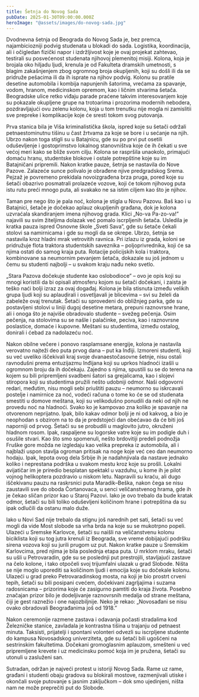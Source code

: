 ```yaml
---
title: Šetnja do Novog Sada
pubDate: 2025-01-30T09:00:00.000Z
heroImage: "@assets/images/do-novog-sada.jpg"
---
```

Dvodnevna šetnja od Beograda do Novog Sada je, bez premca, najambiciozniji podvig studenata u blokadi do sada. Logistika, koordinacija, ali i očigledan fizički napor i izdržljivost koje je ovaj projekat zahtevao, testirali su posvećenost studenata njihovoj plemenitoj misiji. Kolona, koja je brojala oko hiljadu ljudi, krenula je od Fakulteta dramskih umetnosti, s blagim zakašnjenjem zbog ogromnog broja okupljenih, koji su došli ili da se pridruže pešacima ili da ih isprate na njihov podvig. Kolonu su pratile desetine automobila i kombija napunjenih šatorima, vrećama za spavanje, vodom, hranom, medicinskom opremom, kao i ličnim stvarima šetača. Beogradske ulice retko viđaju parade praćene takvim interesovanjem koje su pokazale okupljene grupe na trotoarima i prozorima modernih nebodera, pozdravljajući ovu zelenu kolonu, koja u tom trenutku nije mogla ni zamislitii sve prepreke i komplikacije koje će sresti tokom svog putovanja.

Prva stanica bila je Viša kriminalistička škola, ispred koje su šetači održali petnaestominutnu tišinu u čast žrtvama za koje se bore i u sećanje na njih. Ubrzo nakon toga stigli su u Batajnicu, gde su po prvi put osetili oduševljenje i gostoprimstvo lokalnog stanovništva koje će ih čekati u sve većoj meri kako se bliže svom cilju. Kolona se raspršila unaokolo, primajući domaću hranu, studentske blokove i ostale potrepštine koje su im Batajničani pripremili. Nakon kratke pauze, šetnja se nastavila do Nove Pazove. Zalazeće sunce polivalo je obrađene njive predgradskog Srema. Pejzaž je povremeno prekidala novoizgrađena brza pruga, pored koje su šetači obazrivo posmatrali prolazeće vozove, koji će tokom njihovog puta istu rutu preći mnogo puta, ali svakako ne sa istim ciljem kao što je njihov.

Taman pre nego što je pala noć, kolona je stigla u Novu Pazovu. Baš kao i u Batajnici, šetače je dočekao aplauz okupljenih građana, dok je kolona uzvraćala skandiranjem imena njihovog grada. Klici „No-va Pa-zo-va!” najavili su svim žiteljima dolazak već pomalo iscrpljenih šetača. Usledila je kratka pauza ispred Osnovne škole „Sveti Sava”, gde su šetače čekali stolovi sa namirnicama i gde su mogli da se okrepe. Ubrzo, šetnja se nastavila kroz hladni mrak vetrovitih ravnica. Pri izlazu iz grada, koloni se pridružuje flota traktora studentskih saveznika – poljoprivrednika, koji će sa njima ostati do samog kraja puta. Rotacije policijskih kola i traktora, kombinovane sa neumornim pevanjem šetača, dokazale su još jednom u čemu su studenti najbolji – u svakom kraju nađu neko svetlo.

„Stara Pazova dočekuje studente kao oslobodioce” – ovo je opis koji su mnogi koristili da bi opisali atmosferu kojom su šetači dočekani, i zaista je teško naći bolji izraz za ovaj događaj. Kolona je bila stisnuta između velikih grupa ljudi koji su aplaudirali i osvetljavali je blicevima – svi su želeli da zabeleže ovaj trenutak. Šetači su sprovedeni do obližnjeg parka, gde su postavljeni stolovi u liniji dugoj desetine metara, prepuni raznovrsne hrane, ali i onoga što je najviše obradovalo studente – svežeg pečenja. Osim pečenja, na stolovima su se našle i palačinke, peciva, kao i raznovrsne poslastice, domaće i kupovne. Meštani su studentima, između ostalog, donirali i ćebad za nadolazeću noć.

Nakon obilne večere i ponovo rasplamsane energije, kolona je nastavila verovatno najteži deo puta prvog dana – put ka Inđiji. Izmoreni studenti, koji su već uveliko iščekivali kraj svoje dvanaestočasovne šetnje, nisu ostali ravnodušni prema entuzijazmu Inđijana koji su uprkos hladnoći izašli u ogromnom broju da ih dočekaju. Zajedno s njima, spustili su se do terena na kojem su bili pripremljeni svadbeni šatori sa grejalicama, kao i slojevi stiropora koji su studentima pružili nešto udobniji odmor. Naši odgovorni redari, međutim, nisu mogli sebi priuštiti pauzu – neumorno su iskrcavali postelje i namirnice za noć, vodeći računa o tome ko će se od studenata smestiti u domove meštana, koji su velikodušno ponudili da neki od njih ne provedu noć na hladnoći. Svako ko je kampovao zna koliko je spavanje na otvorenom neprijatno. Ipak, bilo kakav odmor bolji je ni od kakvog, a bio je neophodan s obzirom na to da je predstojeći dan obećavao da će biti još naporniji od prvog. Šetači su se probudili u maglovito jutro, okruženi hladnom rosom. Ipak, raspaljene su logorske vatre koje su im podigle duh i osušile stvari. Kao što smo spomenuli, nešto brdovitiji predeli podnožja Fruške gore možda ne izgledaju kao velika prepreka iz automobila, ali i najblaži uspon stavlja ogroman pritisak na noge koje već ceo dan neumorno hodaju. Ipak, lepota ovog dela Srbije ih je nadahnjivala da nastave jednako koliko i neprestana podrška u svakom mestu kroz koje su prošli. Lokalni avijatičar im je priredio besplatan spektakl u vazduhu, u kome ih je pilot vojnog helikoptera pozdravio u niskom letu. Napravili su kraću, ali dugo iščekivanu pauzu na raskrsnici puta Maradik–Beška, nakon čega se nisu zaustavili sve do oboda Čortanovaca, u senci veličanstvenog hrama, gde ih je čekao sličan prizor kao u Staroj Pazovi. Iako je ovo trebalo da bude kratak odmor, šetači su bili toliko oduševljeni količinom hrane i potrepština da su ipak odlučili da ostanu malo duže.

Iako u Novi Sad nije trebalo da stignu još narednih pet sati, šetači su već mogli da vide Most slobode sa vrha brda na koje su se mukotrpno popeli. Ulazeći u Sremske Karlovce, šetači su naišli na veličanstvenu kolonu biciklista koji su tog jutra krenuli iz Beograda, sve vreme dobijajući podršku sirena vozova koji su jurili prugom uz put. Nakon kratke pauze u Sremskim Karlovcima, pred njima je bila poslednja etapa puta. U mrklom mraku, šetači su ušli u Petrovaradin, gde su se poslednji put prestrojili, stavljajući zastave na čelo kolone, i tako otpočeli svoj trijumfalni ulazak u grad Slobode. Ništa se nije moglo uporediti sa količinom ljudi i emocija koje su dočekale kolonu. Ulazeći u grad preko Petrovaradinskog mosta, na koji je bio prostrt crveni tepih, šetači su bili posipani cvećem, dočekivani zagrljajima i suzama radosnicama – prizorima koje će zasigurno pamtiti do kraja života. Posebno značajan prizor bilo je dodeljivanje raznovrsnih medalja od strane meštana, čiji je gest raznežio i one najozbiljnije. Neko je rekao: „Novosađani se nisu ovako obradovali Beograđanima još od 1918.”

Nakon ceremonije razmene zastava i odavanja počasti stradalima kod Železničke stanice, zavladala je kontrastna tišina u trajanju od petnaest minuta. Taksisti, prijatelji i spontani volonteri odvezli su iscrpljene studente do kampusa Novosadskog univerziteta, gde su šetači bili ugošćeni na sestrinskim fakultetima. Dočekani gromoglasnim aplauzom, smešteni u već pripremljene krevete i uz medicinsku pomoć koja im je pružena, šetači su utonuli u zasluženi san.

Sutradan, održan je najveći protest u istoriji Novog Sada. Rame uz rame, građani i studenti obaju gradova su blokirali mostove, razmenjivali utiske i okončali svoje putovanje s jasnim zaključkom – dok smo ujedinjeni, ništa nam ne može preprečiti put do Slobode.

